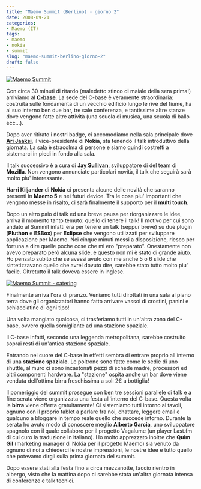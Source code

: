 ```yaml
---
title: "Maemo Summit (Berlino) - giorno 2"
date: 2008-09-21
categories: 
- Maemo (IT)
tags: 
- maemo
- nokia
- summit
slug: "maemo-summit-berlino-giorno-2"
draft: false
---
```


[![Maemo Summit](http://wiki.maemo.org/images/9/9c/MaemoSummit091908.jpg)]()

Con circa 30 minuti di ritardo (maledetto stinco di maiale della sera
prima!) arriviamo al [**C-base**](http://www.c-base.org/). La sede del
C-base è veramente straordinaria: costruita sulle fondamenta di un
vecchio edificio lungo le rive del fiume, ha al suo interno ben due bar,
tre sale conferenza, e tantissime altre stanze dove vengono fatte altre
attività (una scuola di musica, una scuola di ballo ecc...).

Dopo aver ritirato i nostri badge, ci accomodiamo nella sala principale
dove [**Ari Jaaksi**](http://maemo.org/profile/view/jaaksi/), il
vice-presidente di **Nokia**, sta tenendo il talk introduttivo della
giornata. La sala è stracolma di persone e siamo quindi costretti a
sistemarci in piedi in fondo alla sala.

Il talk successivo è a cura di [**Jay Sullivan**](http://dailythemes.wordpress.com/), sviluppatore di del team
di **Mozilla**. Non vengono annunciate particolari novità, il talk che
seguirà sarà molto piu' interessante.

**Harri Kiljander** di **Nokia** ci presenta alcune delle novità che
saranno presenti in **Maemo 5** e nei futuri device. Tra le cose piu'
importanti che vengono messe in risalto, ci sarà finalmente il supporto
per il **multi touch**.

Dopo un altro paio di talk ed una breve pausa per riorganizzare le idee,
arriva il momento tanto temuto: quello di tenere il talk! Il motivo per
cui sono andato al Summit infatti era per tenere un talk (seppur breve)
su due plugin (**Pluthon** e **ESBox**) per **Eclipse** che vengono
utilizzati per sviluppare applicazione per Maemo. Nei cinque minuti
messi a disposizione, riesco per fortuna a dire quelle poche cose che mi
ero "preparato". Onestamente non avevo preparato però alcuna slide, e
questo non mi è stato di grande aiuto. Ho pensato subito che se avessi
avuto con me anche 5 o 6 slide che sintetizzavano quello che avrei
dovuto dire, sarebbe stato tutto molto piu' facile. Oltretutto il talk
doveva essere in inglese.

[![Maemo Summit - catering](http://wiki.maemo.org/images/7/7d/MaemoSummit_catering.jpg)]()

Finalmente arriva l'ora di pranzo. Veniamo tutti dirottati in una sala al piano
terra dove gli organizzatori hanno fatto arrivare vassoi di crostini,
panini e schiacciatine di ogni tipo!

Una volta mangiato qualcosa, ci trasferiamo tutti in un'altra zona del
C-base, ovvero quella somigliante ad una stazione spaziale.

Il C-base infatti, secondo una leggenda metropolitana, sarebbe costruito
soprai resti di un'antica stazione spaziale.

Entrando nel cuore del C-base in effetti sembra di entrare proprio
all'interno di una **stazione spaziale**. Le poltrone sono fatte come le
sedie di uno shuttle, al muro ci sono incastonati pezzi di schede madre,
processori ed altri componenti hardware. La "stazione" ospita anche un
bar dove viene venduta dell'ottima birra freschissima a soli 2€ a
bottiglia!

Il pomeriggio del summit prosegue con ben tre sessioni parallele di talk
e a fine serata viene organizzata una festa all'interno del C-base.
Questa volta la **birra** viene offerta gratuitamente! Ci sistemiamo
tutti intorno ai tavoli, ognuno con il proprio tablet a parlare fra noi,
chattare, leggere email e qualcuno a bloggare in tempo reale quello che
succede intorno. Durante la serata ho avuto modo di conoscere meglio
**Alberto Garcia**, uno sviluppatore spagnolo con il quale collaboro per
il progetto Vagalume (un player Last.fm di cui curo la traduzione in
italiano). Ho molto apprezzato inoltre che **Quim Gil** (marketing
manager di Nokia per il progetto Maemo) sia venuto da ognuno di noi a
chiederci le nostre impressioni, le nostre idee e tutto quello che
potevamo dirgli sulla prima giornata del summit.

Dopo essere stati alla festa fino a circa mezzanotte, faccio rientro in
albergo, visto che la mattina dopo ci sarebbe stata un'altra giornata
intensa di conferenze e talk tecnici.

